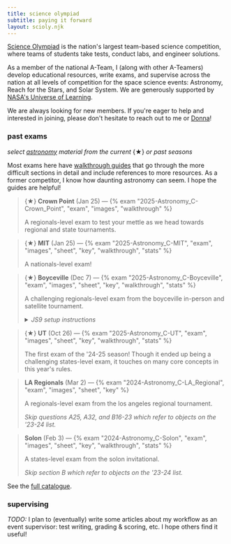 ```yaml
---
title: science olympiad
subtitle: paying it forward
layout: scioly.njk
---
```


[Science Olympiad](https://www.soinc.org/) is the nation's largest team-based
science competition, where teams of students take tests, conduct labs, and
engineer solutions.

As a member of the national A-Team, I (along with other A-Teamers) develop
educational resources, write exams, and supervise across the nation at all
levels of competition for the space science events: Astronomy, Reach for the
Stars, and Solar System. We are generously supported by [NASA's Universe of
Learning](https://www.universe-of-learning.org/).

We are always looking for new members. If you're eager to help and interested in
joining, please don't hesitate to reach out to me or
[Donna](mailto:dlyoung.nso@gmail.com)!

### past exams

*select <u>astronomy</u> material from the current* {★} *or past seasons*

Most exams here have <u>walkthrough guides</u> that go through the more
difficult sections in detail and include references to more resources. As a
former competitor, I know how daunting astronomy can seem. I hope the guides are
helpful!

> {★} **Crown Point** (Jan 25)
> &mdash;
> {% exam "2025-Astronomy_C-Crown_Point", "exam", "images", "walkthrough" %}
>
> A regionals-level exam to test your mettle as we head towards regional and state tournaments.

> {★} **MIT** (Jan 25)
> &mdash;
> {% exam "2025-Astronomy_C-MIT", "exam", "images", "sheet", "key", "walkthrough", "stats" %}
>
> A nationals-level exam!

> {★} **Boyceville** (Dec 7)
> &mdash;
> {% exam "2025-Astronomy_C-Boyceville", "exam", "images", "sheet", "key", "walkthrough", "stats" %}
>
> A challenging regionals-level exam from the boyceville in-person and satellite
> tournament.
>
> <details>
>   <summary><em>JS9 setup instructions</em></summary>
>   <em>
>   <p>This exam has a JS9 lab which should be set up beforehand, as follows:</p>
>   <ol>
>     <li>open <a href=https://chandra.harvard.edu/js9/index.html>chandra.harvard.edu/js9/</a> on a web browser;</li>
>     <li>select the button labeled [The Unofficial Chandra Archive Search Page] and a pop-up should appear;</li>
>     <li>in the [Chandra Obs ID] box, input "7437" and hit [Search];</li>
>     <li>scroll down and to the right to see the link under the "Title" column; drag and drop it into the JS9 window (which should be showing a blue supernova remnant);</li>
>     <li>wait for the observation to load in;</li>
>     <li>(optional) select [Scale > log] to adjust the view.</li>
>   </ol>
>   <p>If you are offline and/or unable to access JS9, this printable <a href="/assets/pdf/2025-Astronomy_C-Boyceville/JS9_Handout.pdf">[JS9 handout]</a> can be used instead.</p>
>   </em>
> </details>

> {★} **UT** (Oct 26)
> &mdash;
> {% exam "2025-Astronomy_C-UT", "exam", "images", "sheet", "key", "walkthrough", "stats" %}
>
> The first exam of the '24-25 season! Though it ended up being a challenging
> states-level exam, it touches on many core concepts in this year's rules.

> **LA Regionals** (Mar 2)
> &mdash;
> {% exam "2024-Astronomy_C-LA_Regional", "exam", "images", "sheet", "key" %}
>
> A regionals-level exam from the los angeles regional tournament.
>
> <em>Skip questions A25, A32, and B16-23 which refer to objects on the
> '23-24 list.</em>

> **Solon** (Feb 3)
> &mdash;
> {% exam "2024-Astronomy_C-Solon", "exam", "images", "sheet", "key", "walkthrough", "stats" %}
>
> A states-level exam from the solon invitational.
>
> <em>Skip section B which refer to objects on the '23-24 list.</em>

See the [full catalogue](/scioly/exams).

### supervising

*TODO:* I plan to (eventually) write some articles about my workflow as an event
supervisor: test writing, grading & scoring, etc. I hope others find it useful!
